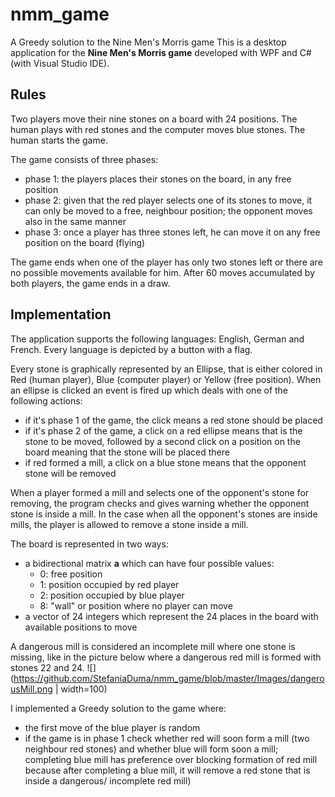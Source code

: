 # nmm_game
A Greedy solution to the Nine Men's Morris game
This is a desktop application for the **Nine Men's Morris game** developed with WPF and C# (with Visual Studio IDE).

## Rules
Two players move their nine stones on a board with 24 positions. The human plays with red stones and the computer moves blue stones. The human starts the game.

The game consists of three phases:
* phase 1: the players places their stones on the board, in any free position
* phase 2: given that the red player selects one of its stones to move, it can only be moved to a free, neighbour position; the opponent moves also in the same manner
* phase 3: once a player has three stones left, he can move it on any free position on the board (flying)

The game ends when one of the player has only two stones left or there are no possible movements available for him. After 60 moves accumulated by both players, the game ends in a draw.

## Implementation

The application supports the following languages: English, German and French. Every language is depicted by a button with a flag. 

Every stone is graphically represented by an Ellipse, that is either colored in Red (human player), Blue (computer player) or Yellow (free position). When an ellipse is clicked an event is fired up
which deals with one of the following actions:
* if it's phase 1 of the game, the click means a red stone should be placed
* if it's phase 2 of the game, a click on a red ellipse means that is the stone to be moved, followed by a second click on a position on the board meaning that the stone will be placed there
* if red formed a mill, a click on a blue stone means that the opponent stone will be removed

When a player formed a mill and selects one of the opponent's stone for removing, the program checks and gives warning whether the opponent stone is inside
a mill. In the case when all the opponent's stones are inside mills, the player is allowed to remove a stone inside a mill.

The board is represented in two ways:
* a bidirectional matrix **a** which can have four possible values:
  * 0: free position
  * 1: position occupied by red player
  * 2: position occupied by blue player
  * 8: "wall" or position where no player can move
* a vector of 24 integers which represent the 24 places in the board with available positions to move

A dangerous mill is considered an incomplete mill where one stone is missing, like in the picture below where a dangerous red mill is formed with stones 22 and 24.
![](https://github.com/StefaniaDuma/nmm_game/blob/master/Images/dangerousMill.png | width=100)

I implemented a Greedy solution to the game where:
* the first move of the blue player is random
* if the game is in phase 1 check whether red will soon form a mill (two neighbour red stones) and whether blue will form soon a mill; 
completing blue mill has preference over blocking formation of red mill because after completing a blue mill, it will remove a red stone 
that is inside a dangerous/ incomplete red mill)
